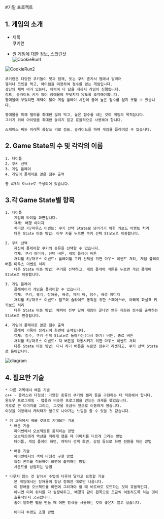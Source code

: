 #기말 프로젝트

## 1. 게임의 소개
* 제목  
쿠키런

* 원 게임에 대한 정보, 스크린샷  
![CookieRun1](https://user-images.githubusercontent.com/71144692/94241081-236bfb80-ff4f-11ea-9461-f2b4aa5ef238.png)

![CookieRun2](https://user-images.githubusercontent.com/71144692/94241857-303d1f00-ff50-11ea-9761-096c7da124f5.jpg)

```
쿠키런은 다양한 쿠키들이 펫과 함께, 또는 쿠키 혼자서 맵에서 달리며  
젤리나 코인을 먹고, 아이템을 이용하여 점수를 얻는 게임입니다.
상단의 체력 바가 있는데, 체력이 다 닳을 때까지 게임이 진행됩니다.  
점프, 슬라이드 키가 있어 장애물에 부딪치지 않도록 조작해야합니다. 
장애물에 부딪히면 체력이 닳아 게임 플레이 시간이 줄어 높은 점수를 얻지 못할 수 있습니다. 
```
```
장애물을 피해 젤리를 최대한 많이 먹고, 높은 점수를 내는 것이 게임의 목적입니다.  
그러기 위해 아이템을 최대한 놓치지 않고 효율적으로 사용해야 합니다.  

스페이스 바와 아래쪽 화살표 키로 점프, 슬라이드를 하여 게임을 플레이할 수 있습니다.
```
## 2. Game State의 수 및 각각의 이름
```
1. 타이틀
2. 쿠키 선택
3. 게임 플레이
4. 게임이 플레이로 얻은 점수 출력

총 4개의 State로 구성되어 있습니다.
```

## 3.각 Game State별 항목
```
1. 타이틀  
    게임의 타이틀 화면입니다.  
    객체: 배경 이미지  
    처리할 키/마우스 이벤트: 쿠키 선택 State로 넘어가기 위한 키보드 이벤트 처리
    다른 State 이동 방법: 아무 키를 누르면 쿠키 선택 State로 이동합니다.
```
```
2. 쿠키 선택  
    자신이 플레이할 쿠키의 종류를 선택할 수 있습니다.  
    객체: 쿠키 이미지, 선택 버튼, 게임 플레이 버튼  
    처리할 키/마우스 이벤트: 플레이할 쿠키 선택을 위한 마우스 이벤트 처리, 게임 플레이 버튼 마우스 이벤트 처리   
    다른 State 이동 방법: 쿠키를 선택하고, 게임 플레이 버튼을 누르면 게임 플레이 State로 이동합니다.
```
```    
3. 게임 플레이  
    플레이어가 게임을 플레이할 수 있습니다.
    객체: 쿠키, 젤리, 장애물, 배경, 체력 바, 점수, 배경 이미지 
    처리할 키/마우스 이벤트: 점프와 슬라이드 동작을 위한 스페이스바, 아래쪽 화살표 키 키보드 처리   
    다른 State 이동 방법: 체력이 전부 닳아 게임이 끝나면 얻은 재화와 점수를 출력하는 State로 변경됩니다.
```
```    
4. 게임이 플레이로 얻은 점수 출력
    플레이 기록이 정리되어 화면에 출력됩니다.
    객체: 점수, 쿠키 선택 State로 돌아가는(다시 하기) 버튼, 종료 버튼  
    처리할 키/마우스 이벤트: 각 버튼을 작동시키기 위한 마우스 이벤트 처리  
    다른 State 이동 방법: 다시 하기 버튼을 누르면 점수가 리셋되고, 쿠키 선택 State로 돌아갑니다.
```
![diagram](https://user-images.githubusercontent.com/71144692/94254806-3c31dc80-ff62-11ea-8620-f2b3278d3187.PNG)

## 4. 필요한 기술
```
* 다른 과목에서 배운 기술  
c++ - 클래스와 다형성: 다양한 종류의 쿠키와 젤리 등을 구현하는 데 적용해야 합니다.
윈도우 프로그래밍 - 맵툴과 비슷한 프로그램을 만드는 과제를 했었습니다.  
가로로 큰 이미지를 그리고, 그것을 조금씩 옆으로 이동하게 했습니다.  
이것을 이용해서 캐릭터가 앞으로 나아가는 느낌을 줄 수 있을 것 같습니다.
```
``` 
* 이 과목에서 배울 것으로 기대되는 기술
  * 배운 기술   
    파이썬에서 오브젝트를 움직이는 방법  
    오브젝트에게 액션을 취하게 했을 때 이미지를 다르게 그리는 방법  
    타이틀, 게임 플레이 화면, 캐릭터 선택 화면, 상점 등으로 화면 전환을 하는 방법
 
  * 배울 기술    
    파이썬에서의 객체 다형성 구현 방법  
    특정 폰트를 적용하여 화면에 출력하는 방법
    사운드를 삽입하는 방법
```
```
* 다루지 않는 것 같아서 수업에 다루어 달라고 요청할 기술  
    본 게임에서는 장애물이 항상 정해진 대로만 나옵니다.
    이 장애물 오브젝트를 화면에 그려져야 할 때 바로바로 로드하는 것이 효율적인지,
    아니면 미리 위치를 다 설정해두고, 배경과 같이 왼쪽으로 조금씩 이동하도록 하는 것이
    효율적인지 궁금합니다.  
    줄여 말하면 맵을 만들 때 어떤 방식을 사용하는 것이 좋은지 알고 싶습니다.    

    이미지 투명도 조절 방법
```